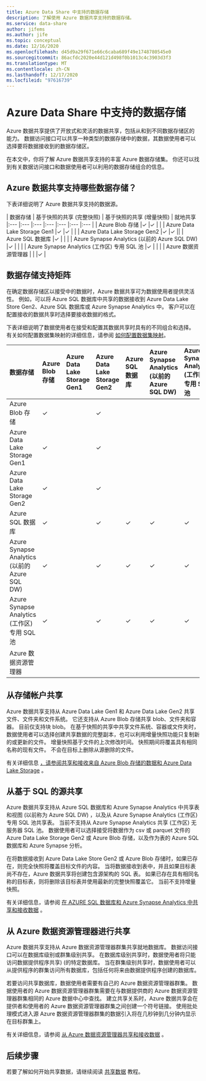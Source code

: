 ```yaml
---
title: Azure Data Share 中支持的数据存储
description: 了解使用 Azure 数据共享支持的数据存储。
ms.service: data-share
author: jifems
ms.author: jife
ms.topic: conceptual
ms.date: 12/16/2020
ms.openlocfilehash: d45d9a29f671e66c6caba689f49e1748780545e0
ms.sourcegitcommit: 86acfdc2020e44d121d498f0b1013c4c3903d3f3
ms.translationtype: MT
ms.contentlocale: zh-CN
ms.lasthandoff: 12/17/2020
ms.locfileid: "97616739"
---
```

# <a name="supported-data-stores-in-azure-data-share"></a>Azure Data Share 中支持的数据存储

Azure 数据共享提供了开放式和灵活的数据共享，包括从和到不同数据存储区的能力。 数据访问接口可以共享一种类型的数据存储中的数据，其数据使用者可以选择要将数据接收到的数据存储区。 

在本文中，你将了解 Azure 数据共享支持的丰富 Azure 数据存储集。 你还可以找到有关数据访问接口和数据使用者可以利用的数据存储组合的信息。 

## <a name="what-data-stores-are-supported-in-azure-data-share"></a>Azure 数据共享支持哪些数据存储？ 

下表详细说明了 Azure 数据共享支持的数据源。 

| 数据存储 | 基于快照的共享 (完整快照)  | 基于快照的共享 (增量快照)  | 就地共享 
|:--- |:--- |:--- |:--- |:--- |:--- |:--- |
| Azure Blob 存储 |✓ |✓ | |
| Azure Data Lake Storage Gen1 |✓ |✓ | |
| Azure Data Lake Storage Gen2 |✓ |✓ ||
| Azure SQL 数据库 |✓ | | |
| Azure Synapse Analytics (以前的 Azure SQL DW)  |✓ | | |
| Azure Synapse Analytics (工作区) 专用 SQL 池 |✓ | | |
| Azure 数据资源管理器 | | |✓ |

## <a name="data-store-support-matrix"></a>数据存储支持矩阵

在确定数据存储区以接受中的数据时，Azure 数据共享可为数据使用者提供灵活性。 例如，可以将 Azure SQL 数据库中共享的数据接收到 Azure Data Lake Store Gen2、Azure SQL 数据库或 Azure Synapse Analytics 中。 客户可以在配置接收的数据共享时选择要接收数据的格式。 

下表详细说明了数据使用者在接受和配置其数据共享时具有的不同组合和选择。 有关如何配置数据集映射的详细信息，请参阅 [如何配置数据集映射](how-to-configure-mapping.md)。

| 数据存储 | Azure Blob 存储 | Azure Data Lake Storage Gen1 | Azure Data Lake Storage Gen2 | Azure SQL 数据库 | Azure Synapse Analytics (以前的 Azure SQL DW)  | Azure Synapse Analytics (工作区) 专用 SQL 池 | Azure 数据资源管理器
|:--- |:--- |:--- |:--- |:--- |:--- |:--- | :--- |
| Azure Blob 存储 | ✓ || ✓ |||
| Azure Data Lake Storage Gen1 | ✓ | | ✓ |||
| Azure Data Lake Storage Gen2 | ✓ | | ✓ |||
| Azure SQL 数据库 | ✓ | | ✓ | ✓ | ✓ | ✓ ||
| Azure Synapse Analytics (以前的 Azure SQL DW)  | ✓ | | ✓ | ✓ | ✓ | ✓ ||
| Azure Synapse Analytics (工作区) 专用 SQL 池 | ✓ | | ✓ | ✓ | ✓ | ✓ ||
| Azure 数据资源管理器 ||||||| ✓ |

## <a name="share-from-a-storage-account"></a>从存储帐户共享
Azure 数据共享支持从 Azure Data Lake Gen1 和 Azure Data Lake Gen2 共享文件、文件夹和文件系统。 它还支持从 Azure Blob 存储共享 blob、文件夹和容器。 目前仅支持块 blob。 在基于快照的共享中共享文件系统、容器或文件夹时，数据使用者可以选择创建共享数据的完整副本，也可以利用增量快照功能只复制新的或更新的文件。 增量快照基于文件的上次修改时间。 快照期间将覆盖具有相同名称的现有文件。 不会在目标上删除从源删除的文件。 

有关详细信息 [，请参阅共享和接收来自 Azure Blob 存储的数据和 Azure Data Lake Storage](how-to-share-from-storage.md) 。

## <a name="share-from-a-sql-based-source"></a>从基于 SQL 的源共享
Azure 数据共享支持从 Azure SQL 数据库和 Azure Synapse Analytics 中共享表和视图 (以前称为 Azure SQL DW) ，以及从 Azure Synapse Analytics (工作区) 专用 SQL 池共享表。 当前不支持从 Azure Synapse Analytics 共享 (工作区) 无服务器 SQL 池。 数据使用者可以选择接受将数据作为 csv 或 parquet 文件的 Azure Data Lake Storage Gen2 或 Azure Blob 存储，以及作为表的 Azure SQL 数据库和 Azure Synapse 分析。

在将数据接收到 Azure Data Lake Store Gen2 或 Azure Blob 存储时，如果已存在，则完全快照将覆盖目标文件的内容。
当将数据接收到表中，并且如果目标表尚不存在，Azure 数据共享将创建包含源架构的 SQL 表。 如果已存在具有相同名称的目标表，则将删除该目标表并使用最新的完整快照覆盖它。 当前不支持增量快照。

有关详细信息，请参阅 [在 AZURE SQL 数据库和 Azure Synapse Analytics 中共享和接收数据](how-to-share-from-sql.md) 。

## <a name="share-from-azure-data-explorer"></a>从 Azure 数据资源管理器进行共享
Azure 数据共享支持从 Azure 数据资源管理器群集共享就地数据库。 数据访问接口可以在数据库级别或群集级别共享。 在数据库级别共享时，数据使用者将只能访问数据提供程序共享)  (的特定数据库。 当在群集级别共享时，数据使用者可以从提供程序的群集访问所有数据库，包括任何将来由数据提供程序创建的数据库。

若要访问共享数据库，数据使用者需要有自己的 Azure 数据资源管理器群集。 数据使用者的 Azure 数据资源管理器群集需要在与数据提供商的 Azure 数据资源管理器群集相同的 Azure 数据中心中查找。 建立共享关系时，Azure 数据共享会在提供者和使用者的 Azure 数据资源管理器群集之间创建一个符号链接。 使用批处理模式进入源 Azure 数据资源管理器群集的数据引入将在几秒钟到几分钟内显示在目标群集上。

有关详细信息，请参阅 [从 Azure 数据资源管理器共享和接收数据](/azure/data-explorer/data-share) 。 

## <a name="next-steps"></a>后续步骤

若要了解如何开始共享数据，请继续阅读 [共享数据](share-your-data.md) 教程。
